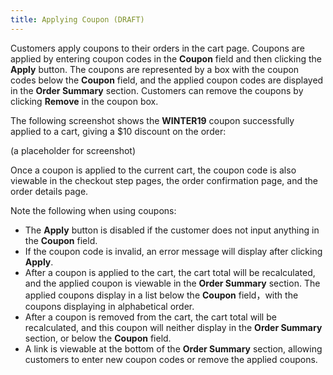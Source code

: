 ```yaml
---
title: Applying Coupon (DRAFT)
---
```


Customers apply coupons to their orders in the cart page. Coupons are applied by entering coupon codes in the **Coupon** field and then clicking the **Apply** button. The coupons are represented by a box with the coupon codes below the **Coupon** field, and the applied coupon codes are displayed in the **Order Summary** section. Customers can remove the coupons by clicking **Remove** in the coupon box.

The following screenshot shows the **WINTER19** coupon successfully applied to a cart, giving a $10 discount on the order:


(a placeholder for screenshot)

Once a coupon is applied to the current cart, the coupon code is also viewable in the checkout step pages, the order confirmation page, and the order details page.

Note the following when using coupons:

- The **Apply** button is disabled if the customer does not input anything in the **Coupon** field.
- If the coupon code is invalid, an error message will display after clicking **Apply**.
- After a coupon is applied to the cart, the cart total will be recalculated, and the applied coupon is viewable in the **Order Summary** section. The applied coupons display in a list below the **Coupon** field，with the coupons displaying in alphabetical order.
- After a coupon is removed from the cart, the cart total will be recalculated, and this coupon will neither display in the **Order Summary** section, or below the **Coupon** field. 
- A link is viewable at the bottom of the **Order Summary** section, allowing customers to enter new coupon codes or remove the applied coupons.
